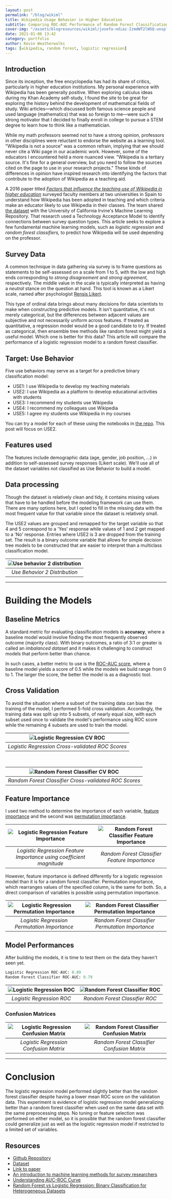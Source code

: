 ```yaml
---
layout: post
permalink: "/blog/wikiml"
title: Wikipedia Usage Behavior in Higher Education
subtitle: Comparing ROC-AUC Performance of Random Forest Classification to Logistic Regression
cover-img: "/assets/blogresources/wikiml/josefa-ndiaz-IzmdWT2lW5Q-unsplash.jpg"
date: 2021-01-06 13:42
category: portfolio
author: Kevin Weatherwalks
tags: [wikipedia, random forest, logistic regression]
---
```


## Introduction

Since its inception, the free encyclopedia has had its share of critics, particularly in higher education institutions.
My personal experience with Wikipedia has been generally positive. When exploring calculus ideas during my Khan Academy self-study, I found the site to be great for exploring the history behind the development of mathematical fields of study. Wiki articles—which discussed both famous science people and used language (mathematics) that was so foreign to me—were such a strong motivator that I decided to finally enroll in college to pursue a STEM degree to learn how to think like a mathematician.

While my math professors seemed not to have a strong opinion, professors in other disciplines were reluctant to endorse the website as a learning tool. "Wikipedia is not a source" was a common refrain, implying that we should never cite a Wiki page in our academic work. However, some of the educators I encountered held a more nuanced view. "Wikipedia is a tertiary source. It's fine for a general overview, but you need to follow the sources cited on the page to use in your research projects." These kinds of differences in opinion have inspired research into identifying the factors that contribute to the adoption of Wikipedia as a teaching aid.

A 2016 paper titled [*Factors that influence the teaching use of Wikipedia in higher education*](https://dl.acm.org/doi/10.1002/asi.23488) surveyed faculty members at two universities in Spain to understand how Wikipedia has been adopted in teaching and which criteria make an educator likely to use Wikipedia in their classes. The team shared [the dataset](https://archive.ics.uci.edu/ml/datasets/wiki4he) with the University of California Irvine's Machine Learning Repository. That research used a Technology Acceptance Model to identify connections between survey question types. This article seeks to explore a few fundamental machine learning models, such as *logistic regression* and *random forest classifiers,* to predict how Wikipedia will be used depending on the professor.

## Survey Data

A common technique in data gathering via survey is to frame questions as statements to be self-assessed on a scale from 1 to 5, with the low and high ends corresponding to *strong disagreement* and *strong agreement,* respectively. The middle value in the scale is typically interpreted as having a *neutral* stance on the question at hand. This tool is known as a Likert scale, named after psychologist [Rensis Likert](https://en.wikipedia.org/wiki/Likert_scale).  

This type of ordinal data brings about many decisions for data scientists to make when constructing predictive models. It isn't quantitative, it's not merely categorical, but the differences between adjacent values are subjective and not necessarily uniform across features. If treated as quantitative, a regression model would be a good candidate to try. If treated as categorical, then ensemble tree methods like random forest might yield a useful model. Which one is better for this data? This article will compare the performance of a logistic regression model to a random forest classifier.

## Target: Use Behavior

Five use behaviors may serve as a target for a predictive binary classification model:  

- USE1: I use Wikipedia to develop my teaching materials
- USE2: I use Wikipedia as a platform to develop educational activities with students
- USE3: I recommend my students use Wikipedia
- USE4: I recommend my colleagues use Wikipedia
- USE5: I agree my students use Wikipedia in my courses

You can try a model for each of these using the notebooks in [the repo](https://github.com/KWeatherwalks/EduWikiML). This post will focus on USE2.

## Features used

The features include demographic data (age, gender, job position, ...) in addition to self-assessed survey responses (Likert scale). We'll use all of the dataset variables not classified as Use Behavior to build a model.

## Data processing

Though the dataset is relatively clean and tidy, it contains missing values that have to be handled before the modeling framework can use them. There are many options here, but I opted to fill in the missing data with the most frequent value for that variable since the dataset is relatively small.

The USE2 values are grouped and remapped for the target variable so that 4 and 5 correspond to a 'Yes' response while values of 1 and 2 get mapped to a 'No' response. Entries where USE2 is 3 are dropped from the training set. The result is a binary outcome variable that allows for simple decision tree models to be constructed that are easier to interpret than a multiclass classification model.

| ![Use behavior 2 distribution](/assets/blogresources/wikiml/use2_distribution.svg) |
|:----------------------------------------------------------------------------------:|
|                           *Use Behavior 2 Distribution*                            |

---

# Building the Models

## Baseline Metrics

A standard metric for evaluating classification models is **accuracy**, where a baseline model would involve finding the most frequently observed outcome (majority class). With binary outcomes, a ratio of 3:1 or greater is called an *imbalanced dataset* and it makes it challenging to construct models that perform better than chance.

In such cases, a better metric to use is the [ROC-AUC score](https://en.wikipedia.org/wiki/Receiver_operating_characteristic), where a baseline model yields a score of 0.5 while the models we build range from 0 to 1. The larger the score, the better the model is as a diagnostic tool.

## Cross Validation

To avoid the situation where a subset of the training data can bias the training of the model, I performed 5-fold cross validation. Accordingly, the training data was split up into 5 subsets, of nearly equal size, with each subset used once to validate the model's performance using ROC score while the remaining 4 subsets are used to train the model.

| ![Logistic Regression CV ROC](/assets/blogresources/wikiml/roc_log_train_cv.svg) |
|:--------------------------------------------------------------------------------:|
|                 *Logistic Regression Cross-validated ROC Scores*                 |

<br>

| ![Random Forest Classifier CV ROC](/assets/blogresources/wikiml/roc_rfc_train_cv.svg) |
|:-------------------------------------------------------------------------------------:|
|                 *Random Forest Classifier Cross-validated ROC Scores*                 |

<!-- ## Logistic Regression Model -->

<!-- ### Important Questions(Features) -->

<!-- ### Visualizations -->

<!-- ## Random Forest Classifier Model -->

<!-- ### Important Questions -->

<!-- ### Visualizations -->

## Feature Importance

I used two method to determine the importance of each variable, [feature importance]() and the second was [permutation importance]().

| ![Logistic Regression Feature Importance](/assets/blogresources/wikiml/log_feature.svg) | ![Random Forest Classifier Feature Importance](/assets/blogresources/wikiml/rfc_feature.jpg) |
|:---------------------------------------------------------------------------------------:|:--------------------------------------------------------------------------------------------:|
|          *Logistic Regression Feature Importance using coefficient magnitude*           |                        *Random Forest Classifier Feature Importance*                         |

However, feature importance is defined differently for a logistic regression model than it is for a random forest classifier. Permutation importance, which rearranges values of the specified column, is the same for both. So, a direct comparison of variables is possible using permutation importance.

| ![Logistic Regression Permutation Importance](/assets/blogresources/wikiml/log_permutation.svg) | ![Random Forest Classifier Permutation Importance](/assets/blogresources/wikiml/rfc_permutation.svg) |
|:-----------------------------------------------------------------------------------------------:|:----------------------------------------------------------------------------------------------------:|
|                          *Logistic Regression Permutation Importance*                           |                          *Random Forest Classifier Permutation Importance*                           |



## Model Performances

After building the models, it is time to test them on the data they haven't seen yet. 

```python
Logistic Regression ROC-AUC: 0.89
Random Forest Classifier ROC-AUC: 0.79
```

| ![Logistic Regression ROC](/assets/blogresources/wikiml/roc_log_test.svg) | ![Random Forest Classifier ROC](/assets/blogresources/wikiml/roc_rfc_test.svg) |
|:-------------------------------------------------------------------------:|:------------------------------------------------------------------------------:|
|                         *Logistic Regression ROC*                         |                         *Random Forest Classifier ROC*                         |

### Confusion Matrices

| ![Logistic Regression Confusion Matrix](/assets/blogresources/wikiml/log_confusion.svg) | ![Random Forest Classifier Confusion Matrix](/assets/blogresources/wikiml/rfc_confusion.svg) |
|:---------------------------------------------------------------------------------------:|:--------------------------------------------------------------------------------------------:|
|                         *Logistic Regression Confusion Matrix*                          |                         *Random Forest Classifier Confusion Matrix*                          |

---

# Conclusion

The logistic regression model performed slightly better than the random forest classifier despite having a lower mean ROC score on the validation data. This experiment is evidence of logistic regression model generalizing better than a random forest classifier when used on the same data set with the same preprocessing steps. No tuning or feature selection was performed on either model, so it is possible that the random forest classifier could generalize just as well as the logistic regression model if restricted to a limited set of variables.

## Resources

- [Github Repository](https://github.com/KWeatherwalks/EduWikiML)  
- [Dataset](https://archive.ics.uci.edu/ml/datasets/wiki4he)  
- [Link to paper](https://dl.acm.org/doi/10.1002/asi.23488)  
- [An introduction to machine learning methods for survey researchers](https://www.surveypractice.org/article/2718-an-introduction-to-machine-learning-methods-for-survey-researchers)  
- [Understanding AUC-ROC Curve](https://towardsdatascience.com/understanding-auc-roc-curve-68b2303cc9c5)
- [Random Forest vs Logistic Regression: Binary Classification for Heterogeneous Datasets](https://scholar.smu.edu/cgi/viewcontent.cgi?article=1041&context=datasciencereview)